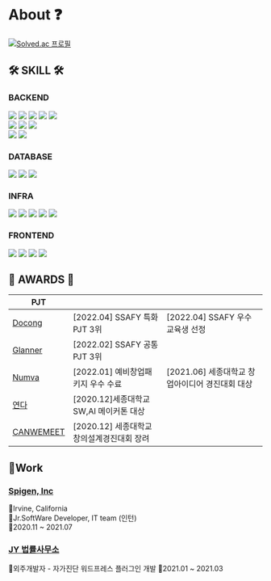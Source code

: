# About ❓ 

[![Solved.ac 프로필](http://mazassumnida.wtf/api/v2/generate_badge?boj=wjddmadl97)](https://solved.ac/wjddmadl97)

## 🛠 SKILL 🛠
### BACKEND
<img src="https://img.shields.io/badge/-JAVA-007396?style=flat-square&logo=java&logoColor=white"> <img src="https://img.shields.io/badge/-Spring Boot-6DB33F?style=flat-square&logo=SpringBoot&logoColor=white"/> <img src="https://img.shields.io/badge/Spring Security-6DB33F?style=flat-square&logo=Spring Security&logoColor=white"/> <img src="https://img.shields.io/badge/-Swagger-85EA2D?style=flat-square&logo=Swagger&logoColor=black"/> <img src="https://img.shields.io/badge/-Gradle-02303A?style=flat-square&logo=Gradle"/>
<br>
<img src="https://img.shields.io/badge/Python-3776AB?style=flat-square&logo=Python&logoColor=white"/> <img src="https://img.shields.io/badge/-Flask-000000?style=flat-square&logo=Flask"/> <img src="https://img.shields.io/badge/TensorFlow-FF6F00?style=flat-square&logo=TensorFlow&logoColor=white"/>
<br>
<img src="https://img.shields.io/badge/PHP-777BB4?style=flat-square&logo=PHP&logoColor=white"/> <img src="https://img.shields.io/badge/Laravel-FF2D20?style=flat-square&logo=Laravel&logoColor=white"/>

### DATABASE
<img src="https://img.shields.io/badge/MySQL-4479A1?style=flat-square&logo=MySQL&logoColor=white"/> <img src="https://img.shields.io/badge/MariaDB-003545?style=flat-square&logo=MariaDB&logoColor=white"/> <img src="https://img.shields.io/badge/Firebase-FFCA28?style=flat-square&logo=Firebase&logoColor=white"/>

### INFRA
<img src="https://img.shields.io/badge/Amazon AWS-232F3E?style=flat-square&logo=Amazon AWS&logoColor=white"/> <img src="https://img.shields.io/badge/Ubuntu-E95420?style=flat-square&logo=Ubuntu&logoColor=white"/> <img src="https://img.shields.io/badge/Docker-2496ED?style=flat-square&logo=Docker&logoColor=white"/> <img src="https://img.shields.io/badge/NGINX-009639?style=flat-square&logo=NGINX&logoColor=white"/> <img src="https://img.shields.io/badge/Jenkins-D24939?style=flat-square&logo=Jenkins&logoColor=white"/>

### FRONTEND
<img src="https://img.shields.io/badge/HTML5-E34F26?style=flat-square&logo=HTML5&logoColor=white"/> <img src="https://img.shields.io/badge/CSS3-1572B6?style=flat-square&logo=CSS3&logoColor=white"/> <img src="https://img.shields.io/badge/JavaScript-F7DF1E?style=flat-square&logo=JavaScript&logoColor=black"/> <img src="https://img.shields.io/badge/jQuery-0769AD?style=flat-square&logo=jQuery&logoColor=white"/>

## 🥇 AWARDS 🥇
| PJT  |  |  |
| --- | --- | --- |
| [Docong](https://github.com/jeongum/docong) | [2022.04] SSAFY 특화 PJT 3위  | [2022.04] SSAFY 우수 교육생 선정 |  |
| [Glanner](https://github.com/jeongum/glanner) | [2022.02] SSAFY 공통 PJT 3위 |  |  |
| [Numva](https://github.com/jeongum/numva) | [2022.01] 예비창업패키지 우수 수료 | [2021.06] 세종대학교 창업아이디어 경진대회 대상 |
| [연다](https://github.com/jeongum/yeonda) | [2020.12]세종대학교 SW,AI 메이커톤 대상 |  |  |
| [CANWEMEET](https://github.com/jeongum/canwemeet_v2) | [2020.12] 세종대학교 창의설계경진대회 장려 |  |  |

## 👔Work
### [Spigen, Inc](https://www.spigen.com/)
📍Irvine, California  
🔖Jr.SoftWare Developer, IT team (인턴)  
📆2020.11 ~ 2021.07  
### [JY 법률사무소](https://jy-law.kr/test/)
🔖외주개발자 - 자가진단 워드프레스 플러그인 개발 
📆2021.01 ~ 2021.03  
